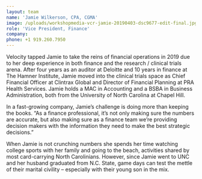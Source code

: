 ```yaml
---
layout: team
name: 'Jamie Wilkerson, CPA, CGMA'
image: /uploads/workshopmedia-vcr-jamie-20190403-dsc9677-edit-final.jpg
role: 'Vice President, Finance'
company:
phone: +1 919.260.7950
---
```


Velocity tapped Jamie to take the reins of financial operations in 2019 due to her deep experience in both finance and the research / clinical trials arena. After four years as an auditor at Deloitte and 10 years in finance at The Hamner Institute, Jamie moved into the clinical trials space as Chief Financial Officer at Clintrax Global and Director of Financial Planning at PRA Health Services. Jamie holds a MAC in Accounting and a BSBA in Business Administration, both from the University of North Carolina at Chapel Hill.

In a fast-growing company, Jamie’s challenge is doing more than keeping the books. “As a finance professional, it’s not only making sure the numbers are accurate, but also making sure as a finance team we’re providing decision makers with the information they need to make the best strategic decisions.”

When Jamie is not crunching numbers she spends her time watching college sports with her family and going to the beach, activities shared by most card-carrying North Carolinians. However, since Jamie went to UNC and her husband graduated from N.C. State, game days can test the mettle of their marital civility – especially with their young son in the mix.